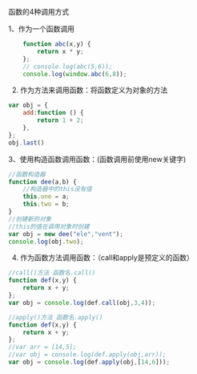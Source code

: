 函数的4种调用方式

1、作为一个函数调用
```js
    function abc(x,y) {
        return x * y;
    };
    // console.log(abc(5,6));
    console.log(window.abc(6,8));
```
2. 作为方法来调用函数：将函数定义为对象的方法
```js
var obj = {
    add:function () {
        return 1 + 2;
    },
};
obj.last()
```
3、使用构造函数调用函数：(函数调用前使用new关键字)
```js
//函数构造器
function dee(a,b) {
    //构造器中的this没有值
    this.one = a;
    this.two = b;
}
//创建新的对象
//this的值在调用对象时创建
var obj = new dee("ele","vent");
console.log(obj.two);
```
4. 作为函数方法调用函数：（call和apply是预定义的函数）
```js
//call()方法 函数名.call()
function def(x,y) {
    return x + y;
};
var obj = console.log(def.call(obj,3,4));

//apply()方法 函数名.apply()
function def(x,y) {
    return x + y;
};
//var arr = [14,5];
//var obj = console.log(def.apply(obj,arr));
var obj = console.log(def.apply(obj,[14,6]));


```

